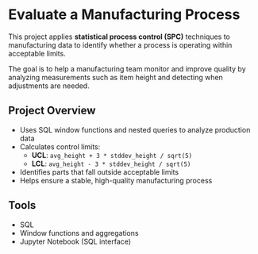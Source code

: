 # Evaluate a Manufacturing Process

This project applies **statistical process control (SPC)** techniques to manufacturing data to identify whether a process is operating within acceptable limits.

The goal is to help a manufacturing team monitor and improve quality by analyzing measurements such as item height and detecting when adjustments are needed.

## Project Overview

- Uses SQL window functions and nested queries to analyze production data
- Calculates control limits:
  - **UCL**: `avg_height + 3 * stddev_height / sqrt(5)`
  - **LCL**: `avg_height - 3 * stddev_height / sqrt(5)`
- Identifies parts that fall outside acceptable limits
- Helps ensure a stable, high-quality manufacturing process

## Tools
- SQL
- Window functions and aggregations
- Jupyter Notebook (SQL interface)